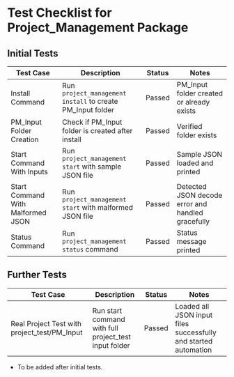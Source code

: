 # Test Checklist for Project_Management Package

## Initial Tests

| Test Case                  | Description                                      | Status  | Notes                                      |
|----------------------------|------------------------------------------------|---------|--------------------------------------------|
| Install Command            | Run `project_management install` to create PM_Input folder | Passed  | PM_Input folder created or already exists  |
| PM_Input Folder Creation   | Check if PM_Input folder is created after install | Passed  | Verified folder exists                      |
| Start Command With Inputs  | Run `project_management start` with sample JSON file | Passed  | Sample JSON loaded and printed              |
| Start Command With Malformed JSON | Run `project_management start` with malformed JSON file | Passed  | Detected JSON decode error and handled gracefully |
| Status Command            | Run `project_management status` command         | Passed  | Status message printed                       |

## Further Tests

| Test Case                        | Description                                      | Status  | Notes                                      |
|---------------------------------|------------------------------------------------|---------|--------------------------------------------|
| Real Project Test with project_test/PM_Input | Run start command with full project_test input folder | Passed  | Loaded all JSON input files successfully and started automation |

- To be added after initial tests.
